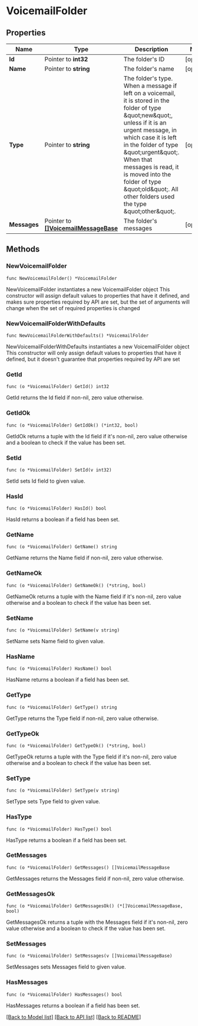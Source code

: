 # VoicemailFolder

## Properties

Name | Type | Description | Notes
------------ | ------------- | ------------- | -------------
**Id** | Pointer to **int32** | The folder&#39;s ID | [optional]
**Name** | Pointer to **string** | The folder&#39;s name | [optional]
**Type** | Pointer to **string** | The folder&#39;s type. When a message if left on a voicemail, it is stored in the folder of type \&quot;new\&quot;, unless if it is an urgent message, in which case it is left in the folder of type \&quot;urgent\&quot;. When that messages is read, it is moved into the folder of type \&quot;old\&quot;. All other folders used the type \&quot;other\&quot;. | [optional]
**Messages** | Pointer to [**[]VoicemailMessageBase**](VoicemailMessageBase.md) | The folder&#39;s messages | [optional]

## Methods

### NewVoicemailFolder

`func NewVoicemailFolder() *VoicemailFolder`

NewVoicemailFolder instantiates a new VoicemailFolder object
This constructor will assign default values to properties that have it defined,
and makes sure properties required by API are set, but the set of arguments
will change when the set of required properties is changed

### NewVoicemailFolderWithDefaults

`func NewVoicemailFolderWithDefaults() *VoicemailFolder`

NewVoicemailFolderWithDefaults instantiates a new VoicemailFolder object
This constructor will only assign default values to properties that have it defined,
but it doesn't guarantee that properties required by API are set

### GetId

`func (o *VoicemailFolder) GetId() int32`

GetId returns the Id field if non-nil, zero value otherwise.

### GetIdOk

`func (o *VoicemailFolder) GetIdOk() (*int32, bool)`

GetIdOk returns a tuple with the Id field if it's non-nil, zero value otherwise
and a boolean to check if the value has been set.

### SetId

`func (o *VoicemailFolder) SetId(v int32)`

SetId sets Id field to given value.

### HasId

`func (o *VoicemailFolder) HasId() bool`

HasId returns a boolean if a field has been set.

### GetName

`func (o *VoicemailFolder) GetName() string`

GetName returns the Name field if non-nil, zero value otherwise.

### GetNameOk

`func (o *VoicemailFolder) GetNameOk() (*string, bool)`

GetNameOk returns a tuple with the Name field if it's non-nil, zero value otherwise
and a boolean to check if the value has been set.

### SetName

`func (o *VoicemailFolder) SetName(v string)`

SetName sets Name field to given value.

### HasName

`func (o *VoicemailFolder) HasName() bool`

HasName returns a boolean if a field has been set.

### GetType

`func (o *VoicemailFolder) GetType() string`

GetType returns the Type field if non-nil, zero value otherwise.

### GetTypeOk

`func (o *VoicemailFolder) GetTypeOk() (*string, bool)`

GetTypeOk returns a tuple with the Type field if it's non-nil, zero value otherwise
and a boolean to check if the value has been set.

### SetType

`func (o *VoicemailFolder) SetType(v string)`

SetType sets Type field to given value.

### HasType

`func (o *VoicemailFolder) HasType() bool`

HasType returns a boolean if a field has been set.

### GetMessages

`func (o *VoicemailFolder) GetMessages() []VoicemailMessageBase`

GetMessages returns the Messages field if non-nil, zero value otherwise.

### GetMessagesOk

`func (o *VoicemailFolder) GetMessagesOk() (*[]VoicemailMessageBase, bool)`

GetMessagesOk returns a tuple with the Messages field if it's non-nil, zero value otherwise
and a boolean to check if the value has been set.

### SetMessages

`func (o *VoicemailFolder) SetMessages(v []VoicemailMessageBase)`

SetMessages sets Messages field to given value.

### HasMessages

`func (o *VoicemailFolder) HasMessages() bool`

HasMessages returns a boolean if a field has been set.

[[Back to Model list]](../README.md#documentation-for-models) [[Back to API list]](../README.md#documentation-for-api-endpoints) [[Back to README]](../README.md)

